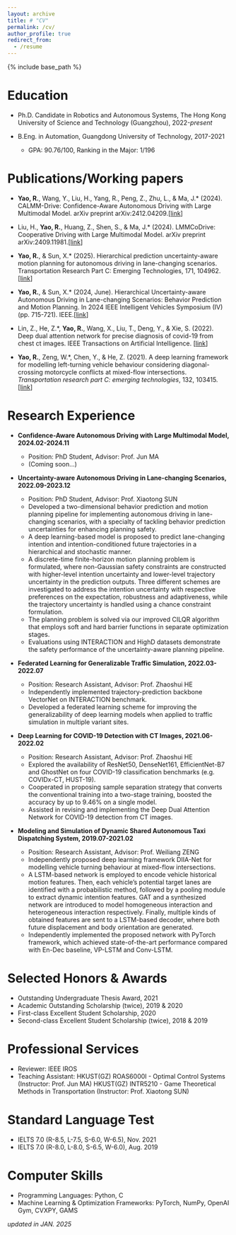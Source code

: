 ```yaml
---
layout: archive
title: # "CV"
permalink: /cv/
author_profile: true
redirect_from:
  - /resume
---
```


{% include base_path %}

Education
======
* Ph.D. Candidate in Robotics and Autonomous Systems, The Hong Kong University of Science and Technology (Guangzhou), 2022-*present*

* B.Eng. in Automation, Guangdong University of Technology, 2017-2021
  * GPA: 90.76/100, Ranking in the Major: 1/196

Publications/Working papers
======
* **Yao, R.**, Wang, Y., Liu, H., Yang, R., Peng, Z., Zhu, L., & Ma, J.\* (2024). CALMM-Drive: Confidence-Aware Autonomous Driving with Large Multimodal Model. arXiv preprint arXiv:2412.04209.[[link](https://arxiv.org/abs/2412.04209)]

* Liu, H., **Yao, R.**, Huang, Z., Shen, S., & Ma, J.\* (2024). LMMCoDrive: Cooperative Driving with Large Multimodal Model. arXiv preprint arXiv:2409.11981.[[link](https://arxiv.org/abs/2409.11981)]

* **Yao, R.**, & Sun, X.\* (2025). Hierarchical prediction uncertainty-aware motion planning for autonomous driving in lane-changing scenarios. Transportation Research Part C: Emerging Technologies, 171, 104962.[[link](https://www.sciencedirect.com/science/article/pii/S0968090X24004832)]

* **Yao, R.**, & Sun, X.\* (2024, June). Hierarchical Uncertainty-aware Autonomous Driving in Lane-changing Scenarios: Behavior Prediction and Motion Planning. In 2024 IEEE Intelligent Vehicles Symposium (IV) (pp. 715-721). IEEE.[[link](https://ieeexplore.ieee.org/abstract/document/10588739?casa_token=7USZ_-HCQKQAAAAA:8ZIXXdekEba2UFFe0eq16kJSBv-UbrG3P-0fXbPbPmNqagbRBp1WgN3Zpd0QYvAWS63YyS85oalx)]

* Lin, Z., He, Z.\*, **Yao, R.**, Wang, X., Liu, T., Deng, Y., & Xie, S. (2022). Deep dual attention network for precise diagnosis of covid-19 from chest ct images. IEEE Transactions on Artificial Intelligence. [[link](https://ieeexplore.ieee.org/abstract/document/9965606?casa_token=1YA5Dal6dGUAAAAA:VTT0zr6uE6-kgGUJYoEMLy5EyEVd2LNQ0WCjsIPttDPs1kwI41yAqayR8YCZf5df0iyA9JMbpywW2A)]

* **Yao, R.**, Zeng, W.\*, Chen, Y., & He, Z. (2021). A deep learning framework for modelling left-turning vehicle behaviour considering diagonal-crossing motorcycle conflicts at mixed-flow intersections. *Transportation research part C: emerging technologies*, 132, 103415. \[[link](https://www.sciencedirect.com/science/article/pii/S0968090X21004095?casa_token=8HVnu5TwNUEAAAAA:Xd1y_ol0bzIKDdBls3o5K2fn8BjPebBTJ5OkSHGPVM-c9cvmr9Mr8rWfdih_JHMGwIrHMveR6TI)\]

Research Experience
======
* **Confidence-Aware Autonomous Driving with Large Multimodal Model, 2024.02-2024.11**
  * Position: PhD Student, Advisor: Prof. Jun MA
  * (Coming soon...)

* **Uncertainty-aware Autonomous Driving in Lane-changing Scenarios, 2022.09-2023.12**
  * Position: PhD Student, Advisor: Prof. Xiaotong SUN
  * Developed a two-dimensional behavior prediction and motion planning pipeline for implementing autonomous driving in lane-changing scenarios, with a specialty of tackling behavior prediction uncertainties for enhancing planning safety.
  * A deep learning-based model is proposed to predict lane-changing intention and intention-conditioned future trajectories in a hierarchical and stochastic manner.
  * A discrete-time finite-horizon motion planning problem is formulated, where non-Gaussian safety constraints are constructed with higher-level intention uncertainty and lower-level trajectory uncertainty in the prediction outputs. Three different schemes are investigated to address the intention uncertainty with respective preferences on the expectation, robustness and adaptiveness, while the trajectory uncertainty is handled using a chance constraint formulation.
  * The planning problem is solved via our improved CILQR algorithm that employs soft and hard barrier functions in separate optimization stages.
  * Evaluations using INTERACTION and HighD datasets demonstrate the safety performance of the uncertainty-aware planning pipeline.

* **Federated Learning for Generalizable Traffic Simulation, 2022.03-2022.07**
  * Position: Research Assistant, Advisor: Prof. Zhaoshui HE
  * Independently implemented trajectory-prediction backbone VectorNet on INTERACTION benchmark.
  * Developed a federated learning scheme for improving the generalizability of deep learning models when applied to traffic simulation in multiple variant sites.

* **Deep Learning for COVID-19 Detection with CT Images, 2021.06-2022.02**
  * Position: Research Assistant, Advisor: Prof. Zhaoshui HE
  * Explored the availability of ResNet50, DenseNet161, EfficientNet-B7 and GhostNet on four COVID-19 classification benchmarks (e.g. COVIDx-CT, HUST-19).
  * Cooperated in proposing sample separation strategy that converts the conventional training into a two-stage training, boosted the accuracy by up to 9.46% on a single model.
  * Assisted in revising and implementing the Deep Dual Attention Network for COVID-19 detection from CT images.

* **Modeling and Simulation of Dynamic Shared Autonomous Taxi Dispatching System, 2019.07-2021.02**
  * Position: Research Assistant, Advisor: Prof. Weiliang ZENG
  * Independently proposed deep learning framework DIIA-Net for modelling vehicle turning behaviour at mixed-flow intersections.
  * A LSTM-based network is employed to encode vehicle historical motion features. Then, each vehicle’s potential target lanes are identified with a probabilistic method, followed by a pooling module to extract dynamic intention features. GAT and a synthesized network are introduced to model homogeneous interaction and heterogeneous interaction respectively. Finally, multiple kinds of obtained features are sent to a LSTM-based decoder, where both future displacement and body orientation are generated.
  * Independently implemented the proposed network with PyTorch framework, which achieved state-of-the-art performance compared with En-Dec baseline, VP-LSTM and Conv-LSTM.

Selected Honors & Awards
======
* Outstanding Undergraduate Thesis Award, 2021
* Academic Outstanding Scholarship (twice), 2019 & 2020
* First-class Excellent Student Scholarship, 2020
* Second-class Excellent Student Scholarship (twice), 2018 & 2019

Professional Services
======
* Reviewer: IEEE IROS
* Teaching Assistant:
    HKUST(GZ) ROAS6000I - Optimal Control Systems (Instructor: Prof. Jun MA)
    HKUST(GZ) INTR5210 - Game Theoretical Methods in Transportation (Instructor: Prof. Xiaotong SUN)</td>

Standard Language Test
======
* IELTS 7.0 (R-8.5, L-7.5, S-6.0, W-6.5), Nov. 2021
* IELTS 7.0 (R-8.0, L-8.0, S-6.5, W-6.0), Aug. 2019

Computer Skills
======
* Programming Languages: Python, C
* Machine Learning & Optimization Frameworks: PyTorch, NumPy, OpenAI Gym, CVXPY, GAMS

*updated in JAN. 2025*
